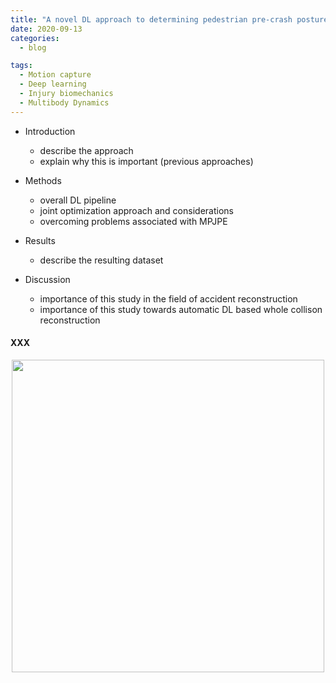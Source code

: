 ```yaml
---
title: "A novel DL approach to determining pedestrian pre-crash posture"
date: 2020-09-13
categories:
  - blog

tags:
  - Motion capture
  - Deep learning
  - Injury biomechanics
  - Multibody Dynamics
---
```


- Introduction
  - describe the approach
  - explain why this is important (previous approaches)

- Methods
  - overall DL pipeline
  - joint optimization approach and considerations
  - overcoming problems associated with MPJPE

- Results
  - describe the resulting dataset

- Discussion
  - importance of this study in the field of accident reconstruction
  - importance of this study towards automatic DL based whole collison reconstruction






#### XXX


<p align="center">
  <img src="/assets/images/imagename.png" width="500">
</p>
